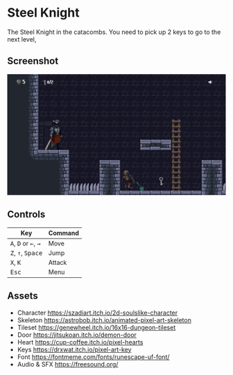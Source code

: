 # Steel Knight
The Steel Knight in the catacombs. You need to pick up 2 keys to go to the next level,

## Screenshot
<p align="center"><img src="Screenshot/preview.png"/></p>

## Controls
| Key | Command |
| --- | --- |
| <kbd>A</kbd>, <kbd>D</kbd> or <kbd>←</kbd>, <kbd>→</kbd> | Move |
| <kbd>Z</kbd>, <kbd>↑</kbd>, <kbd>Space</kbd> | Jump |
| <kbd>X</kbd>, <kbd>K</kbd>| Attack|
| <kbd>Esc</kbd> | Menu|

## Assets
* Character https://szadiart.itch.io/2d-soulslike-character
* Skeleton https://astrobob.itch.io/animated-pixel-art-skeleton
* Tileset https://genewheel.itch.io/16x16-dungeon-tileset
* Door https://jitsukoan.itch.io/demon-door
* Heart https://cup-coffee.itch.io/pixel-hearts
* Keys https://drxwat.itch.io/pixel-art-key
* Font https://fontmeme.com/fonts/runescape-uf-font/
* Audio & SFX https://freesound.org/
